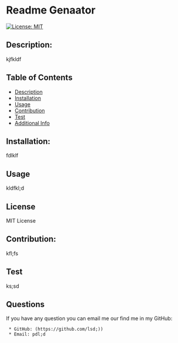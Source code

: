 # Readme Genaator
  
  [![License: MIT](https://img.shields.io/badge/License-MIT-yellow.svg)](https://opensource.org/licenses/MIT)
  
  ## Description:
  kjfkldf

  ## Table of Contents
  - [Description](#description)
  - [Installation](#installation)
  - [Usage](#usage)
  - [Contribution](#contribution)
  - [Test](#test)
  - [Additional Info](#github)

  ## Installation:
  fdlklf

  ## Usage
  kldfkl;d

  ## License
  
 MIT License

 ## Contribution:
 kfl;fs

 ## Test
 ks;sd

 ## Questions

  If you have any question you can email me our find me in my GitHub:
    
     * GitHub: (https://github.com/lsd;))
     * Email: pdl;d




